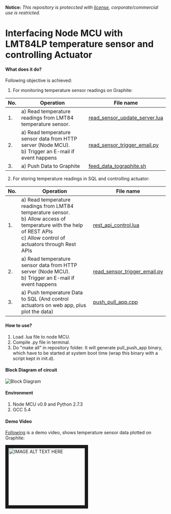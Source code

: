 **Notice:** _This repository is proteccted with [license](https://github.com/MishraShivendra/node_mcu_py_email/blob/master/LICENSE.md), corporate/commercial use is restricted._

# Interfacing Node MCU with LMT84LP temperature sensor and controlling Actuator 
#### What does it do?
Following objective is achieved:
1. For monitoring temperature sensor readings on Graphite:

|**No.**| **Operation**                             |  **File name**                                           |
|-------|-------------------------------------------|----------------------------------------------------------|
| 1. | a) Read temperature readings from LMT84 temperature sensor. | [read_sensor_update_server.lua](https://github.com/MishraShivendra/node_mcu_py_email/blob/master/read_sensor_update_server.lua) |
| 2. | a) Read temperature sensor data from HTTP server (Node MCU). <br /> b) Trigger an E-mail if event happens | [read_sensor_trigger_email.py](https://github.com/MishraShivendra/node_mcu_py_email/blob/master/read_sensor_trigger_email.py)|
|3. | a) Push Data to Graphite | [feed_data_tographite.sh](https://github.com/MishraShivendra/node_mcu_py_email/blob/master/feed_data_tographite.sh)

2. For storing temperature readings in SQL and controlling actuator:

|**No.**| **Operation**                             |  **File name**                                           |
|-------|-------------------------------------------|----------------------------------------------------------|
| 1. | a) Read temperature readings from LMT84 temperature sensor. <br /> b) Allow access of temperature with the help of REST APIs <br /> c) Allow control of actuators through Rest APIs | [rest_api_control.lua](https://github.com/MishraShivendra/node_mcu_py_email/blob/master/rest_api_control.lua)|
| 2. | a) Read temperature sensor data from HTTP server (Node MCU). <br /> b) Trigger an E-mail if event happens | [read_sensor_trigger_email.py](https://github.com/MishraShivendra/node_mcu_py_email/blob/master/read_sensor_trigger_email.py)|
|3. | a) Push temperature Data to SQL (And control actuators on web app, plus plot the data) | [push_pull_app.cpp](https://github.com/MishraShivendra/node_mcu_py_email/blob/master/push_pull_app.cpp)



#### How to use?
1. Load .lua file to node MCU.
2. Compile .py file in terminal.
3. Do "make all" in repository folder. It will generate pull_push_app binary, which have to be started at system boot time (wrap this binary with a script kept in init.d).

#### Block Diagram of circuit
![Block Diagram](https://github.com/MishraShivendra/node_mcu_py_email/blob/master/whole.png)

#### Environment
1. Node MCU v0.9 and Python 2.7.3
2. GCC 5.4

#### Demo Video

[Following](https://youtu.be/NXFKr1k28os) is a demo video, shows temperature sensor data plotted on Graphite:

<a href="http://www.youtube.com/watch?feature=player_embedded&v=NXFKr1k28os
" target="_blank"><img src="http://img.youtube.com/vi/NXFKr1k28os/0.jpg" 
alt="IMAGE ALT TEXT HERE" width="240" height="180" border="10" /></a> 
